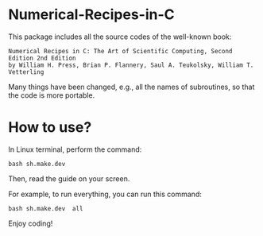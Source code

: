 # Numerical-Recipes-in-C

This package includes all the source codes of the well-known book:

    Numerical Recipes in C: The Art of Scientific Computing, Second Edition 2nd Edition
    by William H. Press, Brian P. Flannery, Saul A. Teukolsky, William T. Vetterling

Many things have been changed, e.g., all the names of subroutines, so that the code is more portable. 

# How to use? 

In Linux terminal, perform the command:

    bash sh.make.dev

Then, read the guide on your screen. 

For example, to run everything, you can run this command:

    bash sh.make.dev  all 

Enjoy coding!
